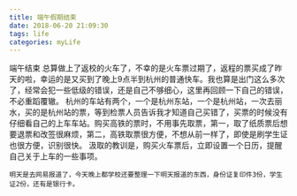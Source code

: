 ```yaml
---
title: 端午假期结束
date: 2018-06-20 21:09:30
tags: life
categories: myLife
---
```

端午结束
    总算做上了返校的火车了，不幸的是火车票过期了，返程的票买成了昨天的啦，幸运的是又买到了晚上9点半到杭州的普通快车。我也算是出门这么多次了，经常会犯一些低级的错误，还是自己不够细心，这里再回顾一下自己的错误，不必重蹈覆辙。
    杭州的车站有两个，一个是杭州东站，一个是杭州站，一次去丽水，买的是杭州站的票，等到检票人员告诉我才知道自己买错了，买票的时候没有仔细看自己的上车车站。购买高铁的票时，不用事先取票，第一，取了纸质票后想要退票和改签很麻烦，第二，高铁取票很方便，不想从前一样了，即使是刷学生证也很方便，识别很快。
    汲取的教训是，购买火车票后，立即设置一个日历，提醒自己关于上车的一些事项。
    
    明天是去网易报道了，今天晚上都学校还要整理一下明天报道的东西，身份证复印件3份，学生证2份，还有是银行卡。